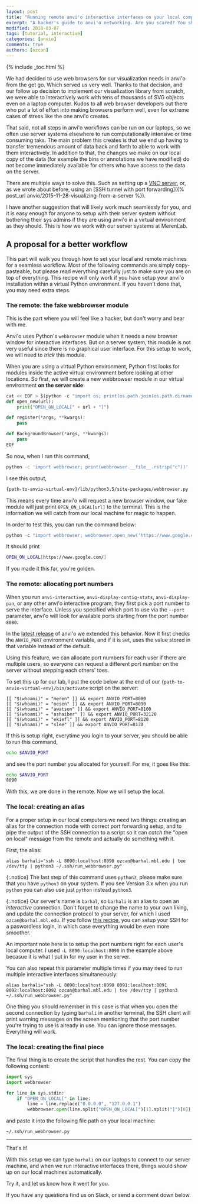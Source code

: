 ```yaml
---
layout: post
title: "Running remote anvi'o interactive interfaces on your local computer"
excerpt: "A hacker's guide to anvi'o networking. Are you scared? You should be!"
modified: 2018-03-07
tags: [tutorial, interactive]
categories: [anvio]
comments: true
authors: [ozcan]
---
```



{% include _toc.html %}


We had decided to use web browsers for our visualization needs in anvi'o from the get go. Which served us very well. Thanks to that decision, and our follow up decision to implement our visualization library from scratch, we were able to interactively work with tens of thousands of SVG objects even on a laptop computer. Kudos to all web browser developers out there who put a lot of effort into making browsers perform well, even for extreme cases of stress like the one anvi'o creates.

That said, not all steps in anvi'o workflows can be run on our laptops, so we often use server systems elsewhere to run computationally intensive or time consuming taks. The main problem this creates is that we end up having to transfer tremendous amount of data back and forth to able to work with them interactively. In addition to that, the changes we make on our local copy of the data (for example the bins or annotations we have modified) do not become immediately available for others who have access to the data on the server.

There are multiple ways to solve this. Such as setting up a [VNC server](https://en.wikipedia.org/wiki/Virtual_Network_Computing), or, as we wrote about before, using an [SSH tunnel with port forwarding]({% post_url anvio/2015-11-28-visualizing-from-a-server %}).

I have another suggestion that will likely work much seamlessly for you, and it is easy enough for anyone to setup with their server system without bothering their sys admins if they are using anvi'o in a virtual environment as they should. This is how we work with our server systems at MerenLab.

## A proposal for a better workflow ##

This part will walk you through how to set your local and remote machines for a seamless workflow. Most of the following commands are simply copy-pasteable, but please read everything carefully just to make sure you are on top of everything. This recipe will only work if you have setup your anvi'o installation within a virtual Python environment. If you haven't done that, you may need extra steps.

### The remote: the fake webbrowser module

This is the part where you will feel like a hacker, but don't worry and bear with me.

Anvi'o uses Python's `webbrowser` module when it needs a new browser window for interactive interfaces. But on a server system, this module is not very useful since there is no graphical user interface. For this setup to work, we will need to *trick* this module.

When you are using a virtual Python environment, Python first looks for modules inside the active virtual environment before looking at other locations. So first, we will create a new webbrowser module in our virtual environment **on the server side**:

``` python
cat << EOF > $(python -c "import os; print(os.path.join(os.path.dirname(os.path.abspath(os.__file__)), 'webbrowser.py'))")
def open_new(url):
    print("OPEN_ON_LOCAL[" + url + "]")

def register(*args, **kwargs):
    pass

def BackgroundBrowser(*args, **kwargs):
    pass
EOF
```

So now, when I run this command,

``` bash
python -c 'import webbrowser; print(webbrowser.__file__.rstrip("c"))'
```

I see this output,

``` bash
{path-to-anvio-virtual-env}/lib/python3.5/site-packages/webbrowser.py
```

This means every time anvi'o will request a new browser window, our fake module will just print `OPEN_ON_LOCAL[url]` to the terminal. This is the information we will catch from our local machine for magic to happen.

In order to test this, you can run the command below:

```python
python -c "import webbrowser; webbrowser.open_new('https://www.google.com/')"
```

It should print

```bash
OPEN_ON_LOCAL[https://www.google.com/]
```

If you made it this far, you're golden.


### The remote: allocating port numbers

When you run `anvi-interactive`, `anvi-display-contig-stats`, `anvi-display-pan`, or any other anvi'o interactive program, they first pick a port number to serve the interface. Unless you specified which port to use via the `--port` parameter, anvi'o will look for available ports starting from the port number `8080`.

In the [latest release](https://github.com/merenlab/anvio/releases) of anvi'o we extended this behavior. Now it first checks the `ANVIO_PORT` environment variable, and if it is set, uses the value stored in that variable instead of the default.

Using this feature, we can allocate port numbers for each user if there are multiple users, so everyone can request a different port number on the server without stepping each others' toes.

To set this up for our lab, I put the code below at the end of our `{path-to-anvio-virtual-env}/bin/activate` script on the server: 

```
[[ "$(whoami)" = "meren" ]] && export ANVIO_PORT=8080
[[ "$(whoami)" = "oesen" ]] && export ANVIO_PORT=8090
[[ "$(whoami)" = "awatson" ]] && export ANVIO_PORT=8100
[[ "$(whoami)" = "ashaiber" ]] && export ANVIO_PORT=32120
[[ "$(whoami)" = "ekiefl" ]] && export ANVIO_PORT=8120
[[ "$(whoami)" = "slee" ]] && export ANVIO_PORT=8130
```

If this is setup right, everytime you login to your server, you should be able to run this command,

``` bash
echo $ANVIO_PORT
```

and see the port number you allocated for yourself. For me, it goes like this:

``` bash
echo $ANVIO_PORT
8090
```

With this, we are done in the remote. Now we will setup the local.


### The local: creating an alias

For a proper setup in our local computers we need two things: creating an alias for the connection mode with correct port forwarding setup, and to pipe the output of the SSH connection to a script so it can *catch* the "open on local" message from the remote and actually do something with it.

First, the alias:

```
alias barhali="ssh -L 8090:localhost:8090 ozcan@barhal.mbl.edu | tee /dev/tty | python3 ~/.ssh/run_webbrowser.py"
```

{:.notice}
The last step of this command uses `python3`, please make sure that you have `python3` on your system. If you see Version 3.x when you run `python` you can also use just `python` instead `python3`.

{:.notice}
Our server's name is `barhal`, so `barhali` is an alias to open an *interactive* connection. Don't forget to change the name to your own liking, and update the connection protocol to your server, for which I used `ozcan@barhal.mbl.edu`. If you follow [this recipe](http://www.linuxproblem.org/art_9.html), you can setup your SSH for a paswordless login, in which case everything would be even more smoother.

An important note here is to setup the port numbers right for each user's local computer. I used `-L 8090:localhost:8090` in the example above becasue it is what I put in for my user in the server.

You can also repeat this parameter multiple times if you may need to run multiple interactive interfaces simultaneously:

```
alias barhali="ssh -L 8090:localhost:8090 8091:localhost:8091 8092:localhost:8092 ozcan@barhal.mbl.edu | tee /dev/tty | python3 ~/.ssh/run_webbrowser.py"
```

One thing you should remember in this case is that when you open the second connection by typing `barhali` in another terminal, the SSH client will print warning messages on the screen mentioning that the port number you're trying to use is already in use. You can ignore those messages. Everything will work.

### The local: creating the final piece

The final thing is to create the script that handles the rest. You can copy the following content:

``` python
import sys
import webbrowser

for line in sys.stdin:
    if "OPEN_ON_LOCAL[" in line:
        line = line.replace("0.0.0.0", "127.0.0.1")
        webbrowser.open(line.split("OPEN_ON_LOCAL[")[1].split("]")[0])
```

and paste it into the following file path on your local machine:

```
~/.ssh/run_webbrowser.py
```

---

That's it!

With this setup we can type `barhali` on our laptops to connect to our server machine, and when we run interactive interfaces there, things would show up on our local machines automatically.

Try it, and let us know how it went for you.

If you have any questions find us on Slack, or send a comment down below.

